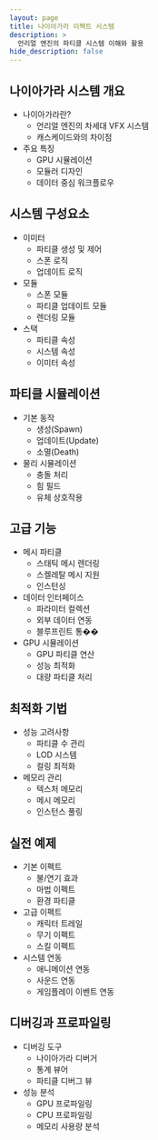 ```yaml
---
layout: page
title: 나이아가라 이펙트 시스템
description: >
  언리얼 엔진의 파티클 시스템 이해와 활용
hide_description: false
---
```


## 나이아가라 시스템 개요
* 나이아가라란?
  * 언리얼 엔진의 차세대 VFX 시스템
  * 캐스케이드와의 차이점
* 주요 특징
  * GPU 시뮬레이션
  * 모듈러 디자인
  * 데이터 중심 워크플로우

## 시스템 구성요소
* 이미터
  * 파티클 생성 및 제어
  * 스폰 로직
  * 업데이트 로직
* 모듈
  * 스폰 모듈
  * 파티클 업데이트 모듈
  * 렌더링 모듈
* 스택
  * 파티클 속성
  * 시스템 속성
  * 이미터 속성

## 파티클 시뮬레이션
* 기본 동작
  * 생성(Spawn)
  * 업데이트(Update)
  * 소멸(Death)
* 물리 시뮬레이션
  * 충돌 처리
  * 힘 필드
  * 유체 상호작용

## 고급 기능
* 메시 파티클
  * 스태틱 메시 렌더링
  * 스켈레탈 메시 지원
  * 인스턴싱
* 데이터 인터페이스
  * 파라미터 컬렉션
  * 외부 데이터 연동
  * 블루프린트 통��
* GPU 시뮬레이션
  * GPU 파티클 연산
  * 성능 최적화
  * 대량 파티클 처리

## 최적화 기법
* 성능 고려사항
  * 파티클 수 관리
  * LOD 시스템
  * 컬링 최적화
* 메모리 관리
  * 텍스처 메모리
  * 메시 메모리
  * 인스턴스 풀링

## 실전 예제
* 기본 이펙트
  * 불/연기 효과
  * 마법 이펙트
  * 환경 파티클
* 고급 이펙트
  * 캐릭터 트레일
  * 무기 이펙트
  * 스킬 이펙트
* 시스템 연동
  * 애니메이션 연동
  * 사운드 연동
  * 게임플레이 이벤트 연동

## 디버깅과 프로파일링
* 디버깅 도구
  * 나이아가라 디버거
  * 통계 뷰어
  * 파티클 디버그 뷰
* 성능 분석
  * GPU 프로파일링
  * CPU 프로파일링
  * 메모리 사용량 분석 
